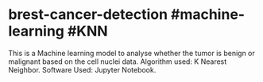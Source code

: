# brest-cancer-detection #machine-learning #KNN
This is a Machine learning model to analyse whether the tumor is benign or malignant based on the cell nuclei data. Algorithm used: K Nearest Neighbor. 
Software Used: Jupyter Notebook.
